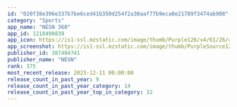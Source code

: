 ```yaml
---
id: "020f38e396e337b7be6ced41b350d254f2a30aaf77b9eca0e21789f3474ab908"
category: "Sports"
app_name: "NESN 360"
app_id: 1218490839
app_icon: https://is1-ssl.mzstatic.com/image/thumb/Purple126/v4/61/26/4a/61264abf-8100-1e54-1933-2a079b96edac/AppIcon-0-1x_U007epad-0-85-220.png/1024x1024bb.png
app_screenshot: https://is1-ssl.mzstatic.com/image/thumb/PurpleSource126/v4/0b/1d/fb/0b1dfbdd-0c53-f91b-a5d0-cedf2e80b5b9/83debe7d-23fa-44ab-b33f-58ba42c4f938_iOS_1242x2688_NESN_01.png/1242x2688bb.png
publisher_id: 387404741
publisher_name: "NESN"
rank: 375
most_recent_release: 2023-12-11 00:00:00
release_count_in_past_year: 9
release_count_in_past_year_category: 14
release_count_in_past_year_top_in_category: 32
---
```

